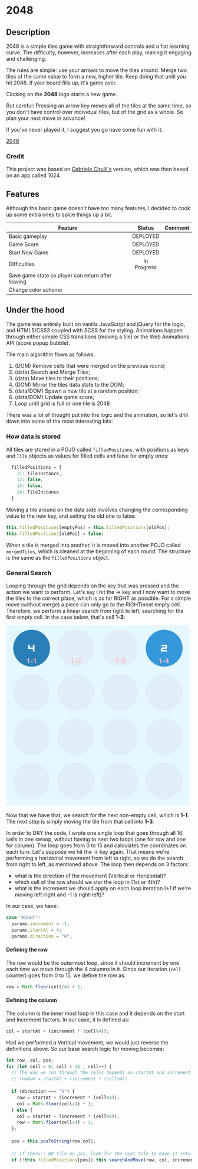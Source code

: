 # 2048

## Description
2048 is a simple tiles game with straightforward controls and a flat learning curve. The difficulty, however, increases after each play, making it engaging and challenging.

The rules are simple: use your arrows to move the tiles around. Merge two tiles of the same value to form a new, higher tile. Keep doing that until you hit 2048. If your board fills up, it's game over.

Clicking on the **2048** logo starts a new game.

But careful: Pressing an arrow key moves all of the tiles at the same time, so you don't have control over individual tiles, but of the grid as a whole. So plan your next move in advance!

If you've never played it, I suggest you go have some fun with it:

[2048](github.clapinton.io/2048)

### Credit
This project was based on [Gabriele Cirulli's](https://github.com/gabrielecirulli/2048) version, which was then based on an app called 1024.


## Features
Although the basic game doesn't have too many features, I decided to cook up some extra ones to spice things up a bit.

| Feature | Status | Comment |
|--------------------------------------------|:-----------:|:-------------------:|
| Basic gameplay | DEPLOYED | |
| Game Score | DEPLOYED | |
| Start New Game | DEPLOYED | |
| Difficulties | In Progress | |
| Save game state so player can return after leaving | | |
| Change color scheme | | |


## Under the hood
The game was entirely built on vanilla JavaScript and jQuery for the logic, and HTML5/CSS3 coupled with SCSS for the styling. Animations happen through either simple CSS transitions (moving a tile) or the Web Animations API (score popup bubble).

The main algorithm flows as follows:
1. (DOM) Remove cells that were merged on the previous round;
2. (data) Search and Merge Tiles;
3. (data) Move tiles to their positions;
4. (DOM) Mirror the tiles data state to the DOM;
5. (data/DOM) Spawn a new tile at a random position;
6. (data/DOM) Update game score;
7. Loop until grid is full or one tile is 2048

There was a lot of thought put into the logic and the animation, so let's drill down into some of the most interesting bits:

### How data is stored
All tiles are stored in a POJO called `filledPositions`, with positions as keys and `Tile` objects as values for filled cells and false for empty ones:

```javascript
  filledPositions = {
    11: TileInstance,
    12: false,
    13: false,
    14: TileInstance
  }
```

Moving a tile around on the data side involves changing the corresponding value to the new key, and setting the old one to false:

```javascript
this.filledPositions[emptyPos] = this.filledPositions[oldPos];
this.filledPositions[oldPos] = false;
```

When a tile is merged into another, it is moved into another POJO called `mergedTiles`, which is cleaned at the beginning of each round. The structure is the same as the `filledPositions` object.

### General Search
Looping through the grid depends on the key that was pressed and the action we want to perform. Let's say I hit the &#8594; key and I now want to move the tiles to the correct place, which is as far RIGHT as possible. For a simple move (without merge) a piece can only go to the RIGHTmost empty cell. Therefore, we perform a linear search from right to left, searching for the first empty cell. In the case below, that's cell **1-3**:

![Searching for an empty cell](./assets/images/empty-search.jpg)

Now that we have that, we search for the next non-empty cell, which is **1-1**. The next step is simply moving the tile from that cell into **1-3**.

In order to DRY the code, I wrote one single loop that goes through all 16 cells in one swoop, without having to next two loops (one for row and one for column). The loop goes from 0 to 15 and calculates the coordinates on each turn. Let's suppose we hit the &#8594; key again. That means we're performing a horizontal movement from left to right, so we do the search from right to left, as mentioned above. The loop then depends on 3 factors:
* what is the direction of the movement (Vertical or Horizontal)?
* which cell of the row should we star the loop in (1st or 4th)?
* what is the increment we should apply on each loop iteration (+1 if we're moving left-right and -1 is right-left)?

In our case, we have:
```javascript
case "RIGHT":
  params.increment = -1;
  params.startAt = 4;
  params.direction = "H";
```

#### Defining the row
The row would be the outermost loop, since it should increment by one each time we move through the 4 columns in it. Since our iteration (`cell` counter) goes from 0 to 15, we define the row as:
```javascript
row = Math.floor(cell/4) + 1;
```

#### Defining the column
The column is the inner most loop in this case and it depends on the start and increment factors. In our case, it is defined as:
```javascript
col = startAt + (increment * (cell%4));
```

Had we performed a Vertical movement, we would just reverse the definitions above. So our base search logic for moving becomes:
```javascript
let row, col, pos;
for (let cell = 0; cell < 16 ; cell++) {
  // The way we run through the cells depends on startAt and increment on the following way:
  // rowNum = startAt + (increment * (cell%4))

  if (direction === "V") {
    row = startAt + (increment * (cell%4));
    col = Math.floor(cell/4) + 1;
  } else {
    col = startAt + (increment * (cell%4));
    row = Math.floor(cell/4) + 1;
  };

  pos = this.posToString(row,col);

  // If there's NO tile on pos, look for the next tile to move it into the empty pos
  if (!this.filledPositions[pos]) this.searchAndMove(row, col, increment, direction);

```
